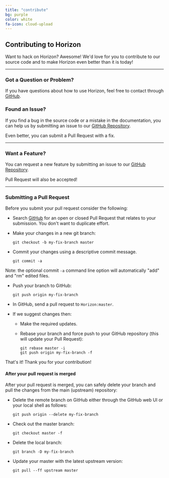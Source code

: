 ```yaml
---
title: "contribute"
bg: purple
color: white
fa-icon: cloud-upload
---
```


## Contributing to Horizon

Want to hack on Horizon? Awesome! We'd love for you to contribute to our source code and to make Horizon even better than it is today!

-------------------------


### Got a Question or Problem?

If you have questions about how to use Horizon, feel free to contact through [GitHub][issues].

### Found an Issue?

If you find a bug in the source code or a mistake in the documentation, you can help us by submitting an issue to our [GitHub Repository][github]. 

Even better, you can submit a Pull Request with a fix.

-------------------------


### Want a Feature?

You can request a new feature by submitting an issue to our [GitHub Repository][github]. 

Pull Request will also be accepted!

-------------------------


### Submitting a Pull Request
Before you submit your pull request consider the following:

* Search [GitHub][pulls] for an open or closed Pull Request that relates to your submission. You don't want to duplicate effort.
* Make your changes in a new git branch:

     ```shell
     git checkout -b my-fix-branch master
     ```

* Commit your changes using a descriptive commit message.

     ```shell
     git commit -a
     ```

Note: the optional commit `-a` command line option will automatically "add" and "rm" edited files.

* Push your branch to GitHub:

    ```shell
    git push origin my-fix-branch
    ```

* In GitHub, send a pull request to `Horizon:master`.
* If we suggest changes then:
  * Make the required updates.
  * Rebase your branch and force push to your GitHub repository (this will update your Pull Request):

    ```shell
    git rebase master -i
    git push origin my-fix-branch -f
    ```

That's it! Thank you for your contribution!

#### After your pull request is merged

After your pull request is merged, you can safely delete your branch and pull the changes
from the main (upstream) repository:

* Delete the remote branch on GitHub either through the GitHub web UI or your local shell as follows:

    ```shell
    git push origin --delete my-fix-branch
    ```

* Check out the master branch:

    ```shell
    git checkout master -f
    ```

* Delete the local branch:

    ```shell
    git branch -D my-fix-branch
    ```

* Update your master with the latest upstream version:

    ```shell
    git pull --ff upstream master
    ```
	
	
	
[github]: https://github.com/StevenThuriot/Horizon
[issues]: https://github.com/StevenThuriot/Horizon/issues
[pulls]: https://github.com/StevenThuriot/Horizon/pulls